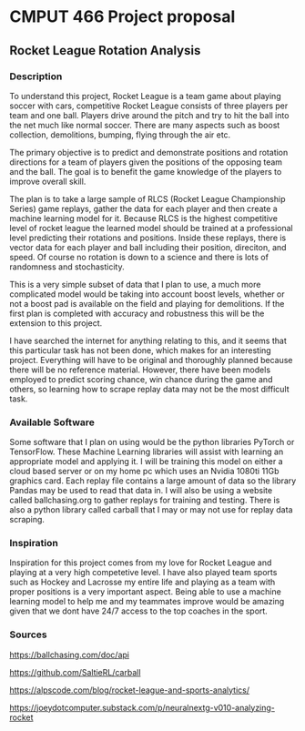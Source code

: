 # **CMPUT 466 Project proposal**

## **Rocket League Rotation Analysis**

### **Description**

To understand this project, Rocket League is a team game about playing soccer with cars, competitive Rocket League consists of three players per team and one ball. Players drive around the pitch and try to hit the ball into the net much like normal soccer. There are many aspects such as boost collection, demolitions, bumping, flying through the air etc.

The primary objective is to predict and demonstrate positions and rotation directions for a team of players given the positions of the opposing team and the ball. The goal is to benefit the game knowledge of the players to improve overall skill.

The plan is to take a large sample of RLCS (Rocket League Championship Series) game replays, gather the data for each player and then create a machine learning model for it. Because RLCS is the highest competitive level of rocket league the learned model should be trained at a professional level predicting their rotations and positions. Inside these replays, there is vector data for each player and ball including their position, direciton, and speed. Of course no rotation is down to a science and there is lots of randomness and stochasticity.

This is a very simple subset of data that I plan to use, a much more complicated model would be taking into account boost levels, whether or not a boost pad is available on the field and playing for demolitions. If the first plan is completed with accuracy and robustness this will be the extension to this project.

I have searched the internet for anything relating to this, and it seems that this particular task has not been done, which makes for an interesting project. Everything will have to be original and thoroughly planned because there will be no reference material. However, there have been models employed to predict scoring chance, win chance during the game and others, so learning how to scrape replay data may not be the most difficult task.

### **Available Software**

Some software that I plan on using would be the python libraries PyTorch or TensorFlow. These Machine Learning libraries will assist with learning an appropriate model and applying it. I will be training this model on either a cloud based server or on my home pc which uses an Nvidia 1080ti 11Gb graphics card. Each replay file contains a large amount of data so the library Pandas may be used to read that data in. I will also be using a website called ballchasing.org to gather replays for training and testing. There is also a python library called carball that I may or may not use for replay data scraping.

### **Inspiration**

Inspiration for this project comes from my love for Rocket League and playing at a very high competetive level. I have also played team sports such as Hockey and Lacrosse my entire life and playing as a team with proper positions is a very important aspect. Being able to use a machine learning model to help me and my teammates improve would be amazing given that we dont have 24/7 access to the top coaches in the sport. 

### **Sources**

https://ballchasing.com/doc/api  

https://github.com/SaltieRL/carball  

https://alpscode.com/blog/rocket-league-and-sports-analytics/  

https://joeydotcomputer.substack.com/p/neuralnextg-v010-analyzing-rocket
